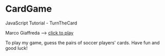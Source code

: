 # CardGame
JavaScript Tutorial - TurnTheCard

Marco Giaffreda -->
[click to play](https://marco-giaffreda-2c-jcmaxwell-2023.github.io/CardGame/) 

To play my game, guess the pairs of soccer players' cards.
Have fun and good luck!


